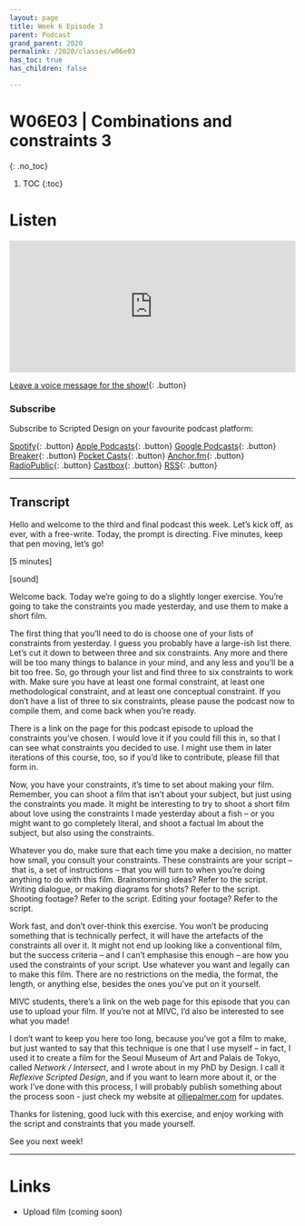 ```yaml
---
layout: page
title: Week 6 Episode 3
parent: Podcast
grand_parent: 2020
permalink: /2020/classes/w06e03
has_toc: true
has_children: false

---
```


# W06E03 | Combinations and constraints 3
{: .no_toc}

1. TOC
{:toc}



# Listen

<iframe src="https://open.spotify.com/embed-podcast/episode/0dEjTg0IsXvCAVVD3hUPpM" width="100%" height="232" frameborder="0" allowtransparency="true" allow="encrypted-media"></iframe>

<br>

[Leave a voice message for the show!](https://anchor.fm/scripteddesign/message){: .button}

### Subscribe

Subscribe to Scripted Design on your favourite podcast platform:

[Spotify](https://open.spotify.com/show/3sYD3KyPJXnIHUY2m2uFcy){: .button} [Apple Podcasts](https://podcasts.apple.com/nl/podcast/scripted-design/id1533696064?l=en){: .button} [Google Podcasts](https://www.google.com/podcasts?feed=aHR0cHM6Ly9hbmNob3IuZm0vcy8zN2QzMjZjNC9wb2RjYXN0L3Jzcw==){: .button} [Breaker](https://breaker.audio/scripted-design){: .button} [Pocket Casts](https://pca.st/h40ivs5f){: .button} [Anchor.fm](https://anchor.fm/scripteddesign){: .button} [RadioPublic](https://radiopublic.com/scripted-design-WaxpdP){: .button} [Castbox](https://castbox.fm/channel/Scripted-Design-id3371338){: .button} [RSS](https://anchor.fm/s/37d326c4/podcast/rss){: .button}

---




## Transcript

Hello and welcome to the third and final podcast this week. Let’s kick off, as ever, with a free-write. Today, the prompt is directing. Five minutes, keep that pen moving, let’s go!

[5 minutes]

[sound]

Welcome back. Today we’re going to do a slightly longer exercise. You’re going to take the constraints you made yesterday, and use them to make a short film.

The first thing that you’ll need to do is choose one of your lists of constraints from yesterday. I guess you probably have a large-ish list there. Let’s cut it down to between three and six constraints. Any more and there will be too many things to balance in your mind, and any less and you’ll be a bit too free. So, go through your list and find three to six constraints to work with. Make sure you have at least one formal constraint, at least one methodological constraint, and at least one conceptual constraint. If you don’t have a list of three to six constraints, please pause the podcast now to compile them, and come back when you’re ready.

There is a link on the page for this podcast episode to upload the constraints you’ve chosen. I would love it if you could fill this in, so that I can see what constraints you decided to use. I might use them in later iterations of this course, too, so if you’d like to contribute, please fill that form in.

Now, you have your constraints, it’s time to set about making your film. Remember, you can shoot a film that isn’t about your subject, but just using the constraints you made. It might be interesting to try to shoot a short film about love using the constraints I made yesterday about a fish – or you might want to go completely literal, and shoot a factual lm about the subject, but also using the constraints.

Whatever you do, make sure that each time you make a decision, no matter how small, you consult your constraints. These constraints are your script – that is, a set of instructions – that you will turn to when you’re doing anything to do with this film. Brainstorming ideas? Refer to the script. Writing dialogue, or making diagrams for shots? Refer to the script. Shooting footage? Refer to the script. Editing your footage? Refer to the script.

Work fast, and don’t over-think this exercise. You won’t be producing something that is technically perfect, it will have the artefacts of the constraints all over it. It might not end up looking like a conventional film, but the success criteria – and I can’t emphasise this enough – are how you used the constraints of your script. Use whatever you want and legally can to make this film. There are no restrictions on the media, the format, the length, or anything else, besides the ones you’ve put on it yourself.

MIVC students, there’s a link on the web page for this episode that you can use to upload your film. If you’re not at MIVC, I’d also be interested to see what you made!

I don’t want to keep you here too long, because you’ve got a film to make, but just wanted to say that this technique is one that I use myself – in fact, I used it to create a film for the Seoul Museum of Art and Palais de Tokyo, called _Network / Intersect_, and I wrote about in my PhD by Design. I call it _Reflexive Scripted Design_, and if you want to learn more about it, or the work I’ve done with this process, I will probably publish something about the process soon - just check my website at [olliepalmer.com](https://olliepalmer.com/network-intersect) for updates.

Thanks for listening, good luck with this exercise, and enjoy working with the script and constraints that you made yourself.

See you next week!

---


# Links



*   Upload film (coming soon)
